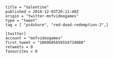 ```
title = "Valentine"
published = 2018-12-03T20:11:49Z
origin = "twitter-mnfvideogames"
type = "tweet"
tag = [ "ps4share", "red-dead-redemption-2",]

[twitter]
account = "mnfvideogames"
first_tweet = "1069685659554734080"
retweets = 0
favourites = 0
```

<p class='image'><img src='https://mnf.m17s.net/2018/12/03/DthJb7NWsAIo7jU.jpg' alt=''></p>

